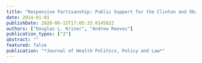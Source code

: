 ```yaml
---
title: "Responsive Partisanship: Public Support for the Clinton and Obama Health Care Plans"
date: 2014-01-01
publishDate: 2020-06-15T17:05:33.014562Z
authors: ["Douglas L. Kriner", "Andrew Reeves"]
publication_types: ["2"]
abstract: ""
featured: false
publication: "*Journal of Health Politics, Policy and Law*"
---
```


